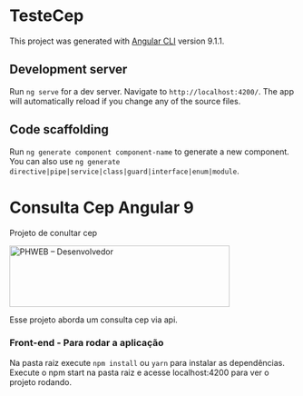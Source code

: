 # TesteCep

This project was generated with [Angular CLI](https://github.com/angular/angular-cli) version 9.1.1.

## Development server

Run `ng serve` for a dev server. Navigate to `http://localhost:4200/`. The app will automatically reload if you change any of the source files.

## Code scaffolding

Run `ng generate component component-name` to generate a new component. You can also use `ng generate directive|pipe|service|class|guard|interface|enum|module`.

# Consulta Cep Angular 9

Projeto de conultar cep 

<img src="http://phweb.com.br/wp-content/uploads/2020/07/phweb-logo-2020.png" alt="PHWEB – Desenvolvedor" width="388" height="108" itemprop="logo">

Esse projeto aborda um consulta cep via api.

### Front-end - Para rodar a aplicação
Na pasta raiz execute `npm install` ou `yarn` para instalar as dependências.
Execute o npm start na pasta raiz e acesse localhost:4200 para ver o projeto rodando.